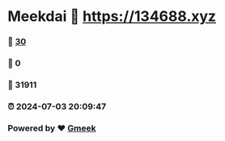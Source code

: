 # Meekdai :link: https://134688.xyz 
### :page_facing_up: [30](https://134688.xyz/tag.html) 
### :speech_balloon: 0 
### :hibiscus: 31911 
### :alarm_clock: 2024-07-03 20:09:47 
### Powered by :heart: [Gmeek](https://github.com/Meekdai/Gmeek)
